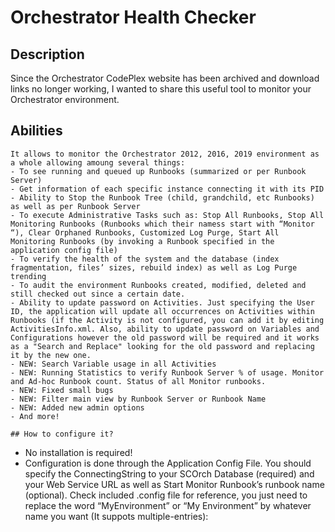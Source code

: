 # Orchestrator Health Checker


## Description
Since the Orchestrator CodePlex website has been archived and download links no longer working, 
I wanted to share this useful tool to monitor your Orchestrator environment.

## Abilities
```
It allows to monitor the Orchestrator 2012, 2016, 2019 environment as a whole allowing amoung several things:
- To see running and queued up Runbooks (summarized or per Runbook Server)
- Get information of each specific instance connecting it with its PID
- Ability to Stop the Runbook Tree (child, grandchild, etc Runbooks) as well as per Runbook Server
- To execute Administrative Tasks such as: Stop All Runbooks, Stop All Monitoring Runbooks (Runbooks which their namess start with “Monitor “), Clear Orphaned Runbooks, Customized Log Purge, Start All Monitoring Runbooks (by invoking a Runbook specified in the application config file)
- To verify the health of the system and the database (index fragmentation, files’ sizes, rebuild index) as well as Log Purge trending
- To audit the environment Runbooks created, modified, deleted and still checked out since a certain date.
- Ability to update password on Activities. Just specifying the User ID, the application will update all occurrences on Activities within Runbooks (if the Activity is not configured, you can add it by editing ActivitiesInfo.xml. Also, ability to update password on Variables and Configurations however the old password will be required and it works as a "Search and Replace" looking for the old password and replacing it by the new one.
- NEW: Search Variable usage in all Activities
- NEW: Running Statistics to verify Runbook Server % of usage. Monitor and Ad-hoc Runbook count. Status of all Monitor runbooks.
- NEW: Fixed small bugs
- NEW: Filter main view by Runbook Server or Runbook Name
- NEW: Added new admin options
- And more!

## How to configure it?
```
- No installation is required!
- Configuration is done through the Application Config File. You should specify the ConnectingString to your SCOrch Database (required) and your Web Service URL as well as Start Monitor Runbook’s runbook name (optional). Check included .config file for reference, you just need to replace the word “MyEnvironment” or “My Environment” by whatever name you want (It suppots multiple-entries):
```
